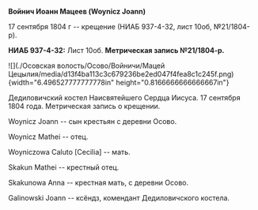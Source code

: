 **Войнич Иоанн Мацеев (Woynicz Joann)**

17 сентября 1804 г -- крещение (НИАБ 937-4-32, лист 10об, №21/1804-р).

**НИАБ 937-4-32:** Лист 10об. **Метрическая запись №21/1804-р.**

![](./Осовская волость/Осово/Войничи/Мацей Цецылия/media/d13f4ba113c3c679236be2ed047f4fea8c1c245f.png){width="6.496527777777778in"
height="0.8166666666666667in"}

Дедиловичский костел Наисвятейшего Сердца Иисуса. 17 сентября 1804 года.
Метрическая запись о крещении.

Woynicz Joann -- сын крестьян с деревни Осово.

Woynicz Mathei -- отец.

Woyniczowa Caluto \[Cecilia\] -- мать.

Skakun Mathei -- крестный отец.

Skakunowa Anna -- крестная мать, с деревни Осово.

Galinowski Joann -- ксёндз, комендант Дедиловичского костела.

